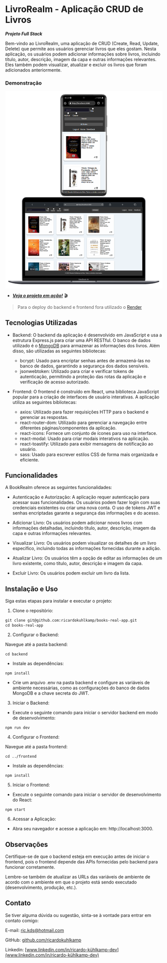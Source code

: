 # LivroRealm - Aplicação CRUD de Livros
___Projeto Full Stack___

Bem-vindo ao LivroRealm, uma aplicação de CRUD (Create, Read, Update, Delete) que permite aos usuários gerenciar livros que eles gostam. Nesta aplicação, os usuários podem adicionar informações sobre livros, incluindo título, autor, descrição, imagem da capa e outras informações relevantes. Eles também podem visualizar, atualizar e excluir os livros que foram adicionados anteriormente.

### __Demonstração__

<center>
<div style="background-color: white; display: inline-block; padding: 10px;">
  <img src="app/images/mobile.png" alt="mobile" style="width: 150px;" />
  <img src="app/images/macbook.png" alt="macbook" style="width: 500px;" />
</div>
</center>

- [___Veja o projeto em ação!___]() 🎬

> Para o deploy do backend e frontend fora utilizado o [Render](https://render.com/)

## Tecnologias Utilizadas
- Backend: O backend da aplicação é desenvolvido em JavaScript e usa a estrutura Express.js para criar uma API RESTful. O banco de dados utilizado é o [MongoDB](https://www.mongodb.com/atlas/database) para armazenar as informações dos livros. Além disso, são utilizadas as seguintes bibliotecas:

  - bcrypt: Usado para encriptar senhas antes de armazená-las no banco de dados, garantindo a segurança dos dados sensíveis.
  - jsonwebtoken: Utilizado para criar e verificar tokens de autenticação, permitindo a proteção das rotas da aplicação e verificação de acesso autorizado.
- Frontend: O frontend é construído em React, uma biblioteca JavaScript popular para a criação de interfaces de usuário interativas. A aplicação utiliza as seguintes bibliotecas:

  - axios: Utilizado para fazer requisições HTTP para o backend e gerenciar as respostas.
  - react-router-dom: Utilizado para gerenciar a navegação entre diferentes páginas/componentes da aplicação.
  - react-icons: Fornece um conjunto de ícones para uso na interface.
  - react-modal: Usado para criar modais interativos na aplicação.
  - react-toastify: Utilizado para exibir mensagens de notificação ao usuário.
  - sass: Usado para escrever estilos CSS de forma mais organizada e eficiente.

## Funcionalidades
A BookRealm oferece as seguintes funcionalidades:

- Autenticação e Autorização: A aplicação requer autenticação para acessar suas funcionalidades. Os usuários podem fazer login com suas credenciais existentes ou criar uma nova conta. O uso de tokens JWT e senhas encriptadas garante a segurança das informações e do acesso.

- Adicionar Livro: Os usuários podem adicionar novos livros com informações detalhadas, incluindo título, autor, descrição, imagem da capa e outras informações relevantes.

- Visualizar Livro: Os usuários podem visualizar os detalhes de um livro específico, incluindo todas as informações fornecidas durante a adição.

- Atualizar Livro: Os usuários têm a opção de editar as informações de um livro existente, como título, autor, descrição e imagem da capa.

- Excluir Livro: Os usuários podem excluir um livro da lista.

## Instalação e Uso

Siga estas etapas para instalar e executar o projeto:

1.  Clone o repositório:
```
git clone git@github.com:ricardokuhlkamp/books-real-app.git
cd books-real-app
```
2.  Configurar o Backend:

Navegue até a pasta backend:
```
cd backend
```
- Instale as dependências:
```
npm install
```
- Crie um arquivo .env na pasta backend e configure as variáveis de ambiente necessárias, como as configurações do banco de dados MongoDB e a chave secreta do JWT.

3.  Iniciar o Backend:
- Execute o seguinte comando para iniciar o servidor backend em modo de desenvolvimento:
```
npm run dev
```
4.  Configurar o Frontend:

Navegue até a pasta frontend:
```
cd ../frontend
```
- Instale as dependências:
```
npm install
```
5.  Iniciar o Frontend:
- Execute o seguinte comando para iniciar o servidor de desenvolvimento do React:
```
npm start
```
6.  Acessar a Aplicação:
- Abra seu navegador e acesse a aplicação em: http://localhost:3000.

## Observações
Certifique-se de que o backend esteja em execução antes de iniciar o frontend, pois o frontend depende das APIs fornecidas pelo backend para funcionar corretamente.

Lembre-se também de atualizar as URLs das variáveis de ambiente de acordo com o ambiente em que o projeto está sendo executado (desenvolvimento, produção, etc.).

## Contato
Se tiver alguma dúvida ou sugestão, sinta-se à vontade para entrar em contato comigo:

E-mail: <ric.kds@hotmail.com>

GitHub: [github.com/ricardokuhlkamp](https://github.com/ricardokuhlkamp)

Linkedin: [www.linkedin.com/in/ricardo-kühlkamp-dev](www.linkedin.com/in/ricardo-kühlkamp-dev)


